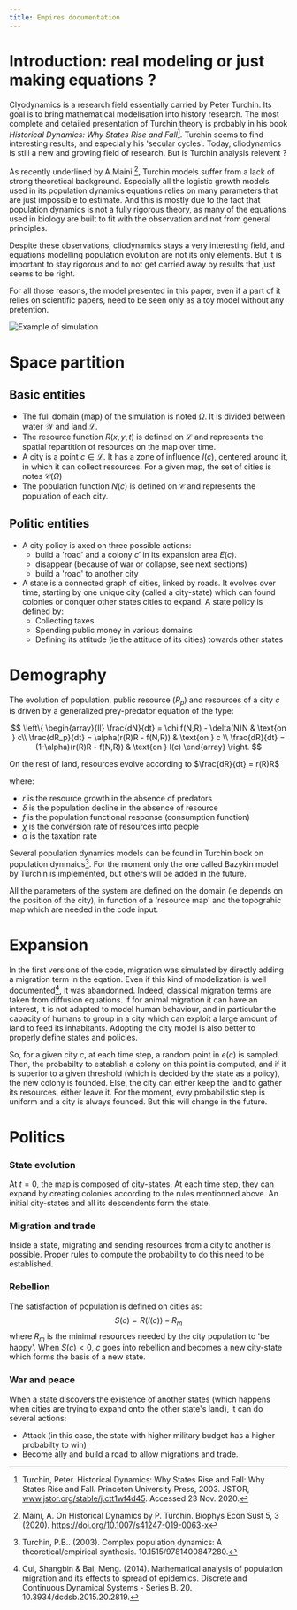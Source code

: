 ```yaml
---
title: Empires documentation
---
```


# Introduction: real modeling or just making equations ?

Clyodynamics is a research field essentially carried by Peter Turchin. Its goal is to bring mathematical modelisation into history research. The most complete and detailed presentation of Turchin theory is probably in his book *Historical Dynamics: Why States Rise and Fall*[^1]. Turchin seems to find interesting results, and especially his 'secular cycles'. Today, cliodynamics is still a new and growing field of research. But is Turchin analysis relevent ?

As recently underlined by A.Maini [^3], Turchin models suffer from a lack of strong theoretical background. Especially all the logistic growth models used in its population dynamics equations relies on many parameters that are just impossible to estimate. And this is mostly due to the fact that population dynamics is not a fully rigorous theory, as many of the equations used in biology are built to fit with the observation and not from general principles.

Despite these observations, cliodynamics stays a very interesting field, and equations modelling population evolution are not its only elements. But it is important to stay rigorous and to not get carried away by results that just seems to be right.

For all those reasons, the model presented in this paper, even if a part of it relies on scientific papers, need to be seen only as a toy model without any pretention.

![Example of simulation](example.gif)


# Space partition

## Basic entities

+ The full domain (map) of the simulation is noted $\Omega$. It is divided between water $\mathcal{W}$ and land $\mathcal{L}$.
+ The resource function $R(x,y,t)$ is defined on $\mathcal{L}$ and represents the spatial repartition of resources on the map over time.
+ A city is a point $c \in \mathcal{L}$. It has a zone of influence $I(c)$, centered around it, in which it can collect resources. For a given map, the set of cities is notes $\mathcal{C}(\Omega)$
+ The population function $N(c)$ is defined on $\mathcal{C}$ and represents the population of each city.

## Politic entities

+ A city policy is axed on three possible actions:
    + build a 'road' and a colony $c'$ in its expansion area $E(c)$.
    + disappear (because of war or collapse, see next sections)
    + build a 'road' to another city
+ A state is a connected graph of cities, linked by roads. It evolves over time, starting by one unique city (called a city-state) which can found colonies or conquer other states cities to expand. A state policy is defined by:
    + Collecting taxes
    + Spending public money in various domains
    + Defining its attitude (ie the attitude of its cities) towards other states

# Demography

The evolution of population, public resource ($R_p$) and resources of a city $c$ is driven by a generalized prey-predator equation of the type:

$$
\left\{
    \begin{array}{ll}
        \frac{dN}{dt} = \chi f(N,R) - \delta(N)N & \text{on } c\\
        \frac{dR_p}{dt} = \alpha(r(R)R - f(N,R)) & \text{on } c \\
        \frac{dR}{dt} = (1-\alpha)(r(R)R - f(N,R)) & \text{on } I(c)
    \end{array}
\right.
$$

On the rest of land, resources evolve according to $\frac{dR}{dt} = r(R)R$

where:

+ $r$ is the resource growth in the absence of predators
+ $\delta$ is the population decline in the absence of resource
+ $f$ is the population functional response (consumption function)
+ $\chi$ is the conversion rate of resources into people
+ $\alpha$ is the taxation rate

Several population dynamics models can be found in Turchin book on population dynmaics[^2]. For the moment only the one called Bazykin model by Turchin is implemented, but others will be added in the future.

All the parameters of the system are defined on the domain (ie depends on the position of the city), in function of a 'resource map' and the topograhic map which are needed in the code input.

# Expansion

In the first versions of the code, migration was simulated by directly adding a migration term in the eqation. Even if this kind of modelization is well documented[^4], it was abandonned. Indeed, classical migration terms are taken from diffusion equations. If for animal migration it can have an interest, it is not adapted to model human behaviour, and in particular the capacity of humans to group in a city which can exploit a large amount of land to feed its inhabitants. Adopting the city model is also better to properly define states and policies.

So, for a given city $c$, at each time step, a random point in $e(c)$ is sampled. Then, the probabilty to establish a colony on this point is computed, and if it is superior to a given threshold (which is decided by the state as a policy), the new colony is founded. Else, the city can either keep the land to gather its resources, either leave it. For the moment, evry probabilistic step is uniform and a city is always founded. But this will change in the future.

# Politics

### State evolution

At $t=0$, the map is composed of city-states. At each time step, they can expand by creating colonies according to the rules mentionned above. An initial city-states and all its descendents form the state.

### Migration and trade

Inside a state, migrating and sending resources from a city to another is possible. Proper rules to compute the probability to do this need to be established.

### Rebellion
The satisfaction of population is defined on cities as:
$$
S(c) = R(I(c)) - R_m
$$
where $R_m$ is the minimal resources needed by the city population to 'be happy'. When $S(c) <0$, $c$ goes into rebellion and becomes a new city-state which forms the basis of a new state.

### War and peace
When a state discovers the existence of another states (which happens when cities are trying to expand onto the other state's land), it can do several actions:
+ Attack (in this case, the state with higher military budget has a higher probabilty to win)
+ Become ally and build a road to allow migrations and trade.



[^1]: Turchin, Peter. Historical Dynamics: Why States Rise and Fall: Why States Rise and Fall. Princeton University Press, 2003. JSTOR, www.jstor.org/stable/j.ctt1wf4d45. Accessed 23 Nov. 2020.
[^2]: Turchin, P.B.. (2003). Complex population dynamics: A theoretical/empirical synthesis. 10.1515/9781400847280.
[^3]: Maini, A. On Historical Dynamics by P. Turchin. Biophys Econ Sust 5, 3 (2020). https://doi.org/10.1007/s41247-019-0063-x
[^4]: Cui, Shangbin & Bai, Meng. (2014). Mathematical analysis of population migration and its effects to spread of epidemics. Discrete and Continuous Dynamical Systems - Series B. 20. 10.3934/dcdsb.2015.20.2819.
